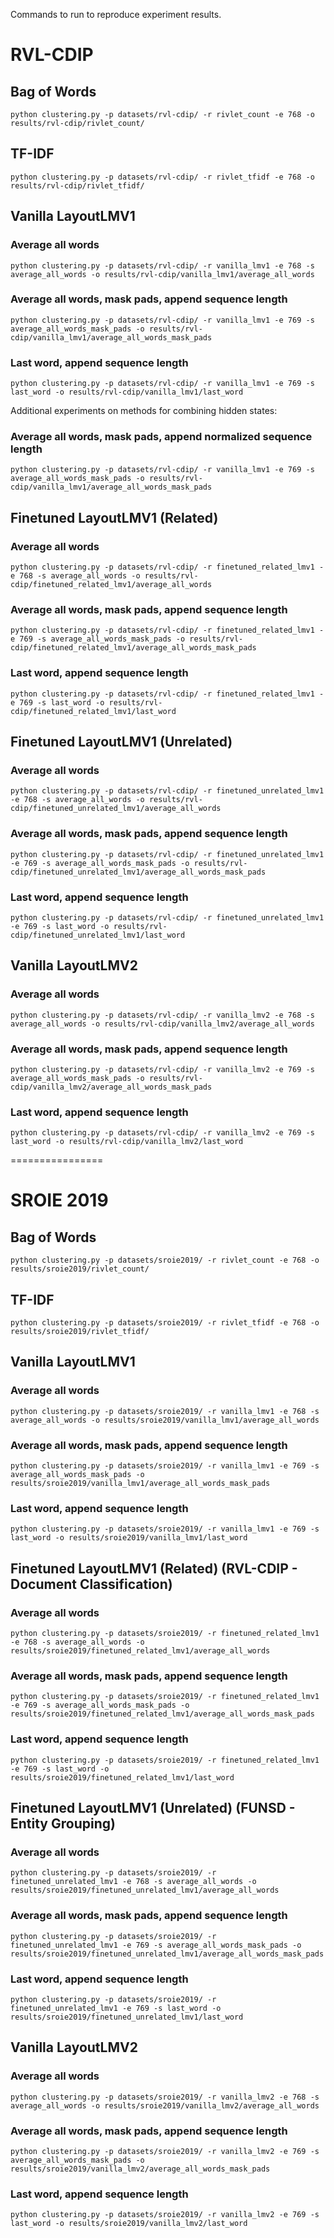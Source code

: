 Commands to run to reproduce experiment results.

# RVL-CDIP

## Bag of Words
```
python clustering.py -p datasets/rvl-cdip/ -r rivlet_count -e 768 -o results/rvl-cdip/rivlet_count/
```

## TF-IDF
```
python clustering.py -p datasets/rvl-cdip/ -r rivlet_tfidf -e 768 -o results/rvl-cdip/rivlet_tfidf/
```

## Vanilla LayoutLMV1

### Average all words
```
python clustering.py -p datasets/rvl-cdip/ -r vanilla_lmv1 -e 768 -s average_all_words -o results/rvl-cdip/vanilla_lmv1/average_all_words
```

### Average all words, mask pads, append sequence length
```
python clustering.py -p datasets/rvl-cdip/ -r vanilla_lmv1 -e 769 -s average_all_words_mask_pads -o results/rvl-cdip/vanilla_lmv1/average_all_words_mask_pads
```

### Last word, append sequence length
```
python clustering.py -p datasets/rvl-cdip/ -r vanilla_lmv1 -e 769 -s last_word -o results/rvl-cdip/vanilla_lmv1/last_word
```
Additional experiments on methods for combining hidden states:

### Average all words, mask pads, append normalized sequence length
```
python clustering.py -p datasets/rvl-cdip/ -r vanilla_lmv1 -e 769 -s average_all_words_mask_pads -o results/rvl-cdip/vanilla_lmv1/average_all_words_mask_pads
```


## Finetuned LayoutLMV1 (Related)

### Average all words
```
python clustering.py -p datasets/rvl-cdip/ -r finetuned_related_lmv1 -e 768 -s average_all_words -o results/rvl-cdip/finetuned_related_lmv1/average_all_words
```

### Average all words, mask pads, append sequence length
```
python clustering.py -p datasets/rvl-cdip/ -r finetuned_related_lmv1 -e 769 -s average_all_words_mask_pads -o results/rvl-cdip/finetuned_related_lmv1/average_all_words_mask_pads
```

### Last word, append sequence length
```
python clustering.py -p datasets/rvl-cdip/ -r finetuned_related_lmv1 -e 769 -s last_word -o results/rvl-cdip/finetuned_related_lmv1/last_word
```

## Finetuned LayoutLMV1 (Unrelated)

### Average all words
```
python clustering.py -p datasets/rvl-cdip/ -r finetuned_unrelated_lmv1 -e 768 -s average_all_words -o results/rvl-cdip/finetuned_unrelated_lmv1/average_all_words
```

### Average all words, mask pads, append sequence length
```
python clustering.py -p datasets/rvl-cdip/ -r finetuned_unrelated_lmv1 -e 769 -s average_all_words_mask_pads -o results/rvl-cdip/finetuned_unrelated_lmv1/average_all_words_mask_pads
```

### Last word, append sequence length
```
python clustering.py -p datasets/rvl-cdip/ -r finetuned_unrelated_lmv1 -e 769 -s last_word -o results/rvl-cdip/finetuned_unrelated_lmv1/last_word
```

##  Vanilla LayoutLMV2

### Average all words
```
python clustering.py -p datasets/rvl-cdip/ -r vanilla_lmv2 -e 768 -s average_all_words -o results/rvl-cdip/vanilla_lmv2/average_all_words
```

### Average all words, mask pads, append sequence length
```
python clustering.py -p datasets/rvl-cdip/ -r vanilla_lmv2 -e 769 -s average_all_words_mask_pads -o results/rvl-cdip/vanilla_lmv2/average_all_words_mask_pads
```

### Last word, append sequence length
```
python clustering.py -p datasets/rvl-cdip/ -r vanilla_lmv2 -e 769 -s last_word -o results/rvl-cdip/vanilla_lmv2/last_word
```

================

# SROIE 2019

## Bag of Words
```
python clustering.py -p datasets/sroie2019/ -r rivlet_count -e 768 -o results/sroie2019/rivlet_count/
```

## TF-IDF
```
python clustering.py -p datasets/sroie2019/ -r rivlet_tfidf -e 768 -o results/sroie2019/rivlet_tfidf/
```

## Vanilla LayoutLMV1

### Average all words
```
python clustering.py -p datasets/sroie2019/ -r vanilla_lmv1 -e 768 -s average_all_words -o results/sroie2019/vanilla_lmv1/average_all_words
```

### Average all words, mask pads, append sequence length
```
python clustering.py -p datasets/sroie2019/ -r vanilla_lmv1 -e 769 -s average_all_words_mask_pads -o results/sroie2019/vanilla_lmv1/average_all_words_mask_pads
```

### Last word, append sequence length
```
python clustering.py -p datasets/sroie2019/ -r vanilla_lmv1 -e 769 -s last_word -o results/sroie2019/vanilla_lmv1/last_word
```

## Finetuned LayoutLMV1 (Related) (RVL-CDIP - Document Classification)

### Average all words
```
python clustering.py -p datasets/sroie2019/ -r finetuned_related_lmv1 -e 768 -s average_all_words -o results/sroie2019/finetuned_related_lmv1/average_all_words
```

### Average all words, mask pads, append sequence length
```
python clustering.py -p datasets/sroie2019/ -r finetuned_related_lmv1 -e 769 -s average_all_words_mask_pads -o results/sroie2019/finetuned_related_lmv1/average_all_words_mask_pads
```

### Last word, append sequence length
```
python clustering.py -p datasets/sroie2019/ -r finetuned_related_lmv1 -e 769 -s last_word -o results/sroie2019/finetuned_related_lmv1/last_word
```

## Finetuned LayoutLMV1 (Unrelated) (FUNSD - Entity Grouping)

### Average all words
```
python clustering.py -p datasets/sroie2019/ -r finetuned_unrelated_lmv1 -e 768 -s average_all_words -o results/sroie2019/finetuned_unrelated_lmv1/average_all_words
```

### Average all words, mask pads, append sequence length
```
python clustering.py -p datasets/sroie2019/ -r finetuned_unrelated_lmv1 -e 769 -s average_all_words_mask_pads -o results/sroie2019/finetuned_unrelated_lmv1/average_all_words_mask_pads
```

### Last word, append sequence length
```
python clustering.py -p datasets/sroie2019/ -r finetuned_unrelated_lmv1 -e 769 -s last_word -o results/sroie2019/finetuned_unrelated_lmv1/last_word
```

##  Vanilla LayoutLMV2

### Average all words
```
python clustering.py -p datasets/sroie2019/ -r vanilla_lmv2 -e 768 -s average_all_words -o results/sroie2019/vanilla_lmv2/average_all_words
```

### Average all words, mask pads, append sequence length
```
python clustering.py -p datasets/sroie2019/ -r vanilla_lmv2 -e 769 -s average_all_words_mask_pads -o results/sroie2019/vanilla_lmv2/average_all_words_mask_pads
```

### Last word, append sequence length
```
python clustering.py -p datasets/sroie2019/ -r vanilla_lmv2 -e 769 -s last_word -o results/sroie2019/vanilla_lmv2/last_word
```
